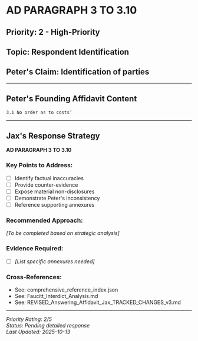 # AD PARAGRAPH 3 TO 3.10

## Priority: 2 - High-Priority

## Topic: Respondent Identification

## Peter's Claim: Identification of parties

---

## Peter's Founding Affidavit Content

```
3.1 No order as to costs’
```

---

## Jax's Response Strategy

**AD PARAGRAPH 3 TO 3.10**

### Key Points to Address:
- [ ] Identify factual inaccuracies
- [ ] Provide counter-evidence
- [ ] Expose material non-disclosures
- [ ] Demonstrate Peter's inconsistency
- [ ] Reference supporting annexures

### Recommended Approach:
*[To be completed based on strategic analysis]*

### Evidence Required:
- [ ] *[List specific annexures needed]*

### Cross-References:
- See: comprehensive_reference_index.json
- See: Faucitt_Interdict_Analysis.md
- See: REVISED_Answering_Affidavit_Jax_TRACKED_CHANGES_v3.md

---

*Priority Rating: 2/5*  
*Status: Pending detailed response*  
*Last Updated: 2025-10-13*
